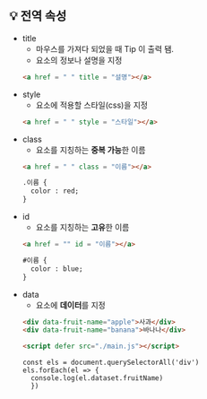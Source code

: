 ## 💡 전역 속성
- title
  - 마우스를 가져다 되었을 때 Tip 이 출력 됌.
  - 요소의 정보나 설명을 지정
  ```html
  <a href = " " title = "설명"></a>
  ```
- style
  - 요소에 적용할 스타일(css)을 지정
  ```html
  <a href = " " style = "스타일"></a>
  ```
- class
  - 요소를 지칭하는 **중복 가능**한 이름
  ```html
  <a href = " " class = "이름"></a> 
  
  .이름 {
    color : red;
  }
  ```
- id
  - 요소를 지칭하는 **고유**한 이름
  ```html
  <a href = "" id = "이름"></a>
  
  #이름 {
    color : blue;
  }
  ```
- data
  - 요소에 **데이터**를 지정
  ```html
  <div data-fruit-name="apple">사과</div>
  <div data-fruit-name="banana">바나나</div>
  
  <script defer src="./main.js"></script>
  ```
  ```JS
  const els = document.querySelectorAll('div')
  els.forEach(el => {
    console.log(el.dataset.fruitName)
    })
  ```
 
